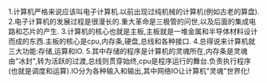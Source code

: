 

1.计算机严格来说应该叫电子计算机.以前出现过纯机械的计算机(例如古老的算盘).
2.电子计算机的发展过程是很漫长的.重大革命是三极管的问世,以及后面的集成电路和芯片的产生.
3.计算机的核心也就是主板,主板就是一堆金属和半导体材料设计而成的东西.主板的核心是cpu,内存条,硬盘,总线和各种接口.
4.总得说来计算机就三大功能:存储,运算和IO.
5.其中存储的程序是计算机的灵魂所在,内存条是灵魂由"冰封",转为活跃的过渡,总线则贯穿始终,cpu是程序运行的舞台.负责执行程序(也就是调度和运算).IO分为各种输入和输出,其中网络IO让计算机"灵魂"世界化!
